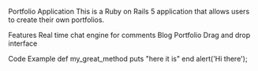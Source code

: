 Portfolio Application
This is a Ruby on Rails 5 application that allows users to create their own portfolios.

Features
Real time chat engine for comments
Blog
Portfolio
Drag and drop interface

Code Example
def my_great_method
  puts "here it is"
end
alert('Hi there');
